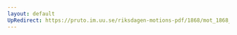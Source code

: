 ```yaml
---
layout: default
UpRedirect: https://pruto.im.uu.se/riksdagen-motions-pdf/1868/mot_1868__ak__131.pdf
---
```


